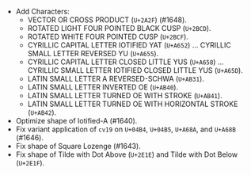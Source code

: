 * Add Characters:
  - VECTOR OR CROSS PRODUCT (`U+2A2F`) (#1648).
  - ROTATED LIGHT FOUR POINTED BLACK CUSP (`U+2BCD`).
  - ROTATED WHITE FOUR POINTED CUSP (`U+2BCF`).
  - CYRILLIC CAPITAL LETTER IOTIFIED YAT (`U+A652`) ... CYRILLIC SMALL LETTER REVERSED YU (`U+A655`).
  - CYRILLIC CAPITAL LETTER CLOSED LITTLE YUS (`U+A658`) ... CYRILLIC SMALL LETTER IOTIFIED CLOSED LITTLE YUS (`U+A65D`).
  - LATIN SMALL LETTER A REVERSED-SCHWA (`U+AB31`).
  - LATIN SMALL LETTER INVERTED OE (`U+AB40`).
  - LATIN SMALL LETTER TURNED OE WITH STROKE (`U+AB41`).
  - LATIN SMALL LETTER TURNED OE WITH HORIZONTAL STROKE (`U+AB42`).
* Optimize shape of Iotified-A (#1640).
* Fix variant application of `cv19` on `U+04B4`, `U+04B5`, `U+A68A`, and `U+A68B` (#1646).
* Fix shape of Square Lozenge (#1643).
* Fix shape of Tilde with Dot Above (`U+2E1E`) and Tilde with Dot Below (`U+2E1F`).
